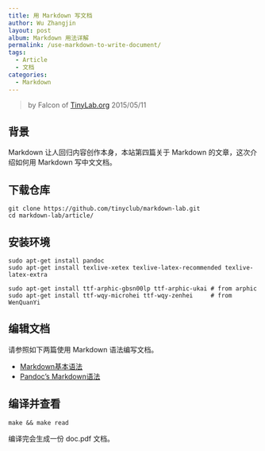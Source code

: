 ```yaml
---
title: 用 Markdown 写文档
author: Wu Zhangjin
layout: post
album: Markdown 用法详解
permalink: /use-markdown-to-write-document/
tags:
  - Article
  - 文档
categories:
  - Markdown
---
```


> by Falcon of [TinyLab.org][1]
> 2015/05/11


## 背景

Markdown 让人回归内容创作本身，本站第四篇关于 Markdown 的文章，这次介绍如何用 Markdown 写中文文档。

## 下载仓库

    git clone https://github.com/tinyclub/markdown-lab.git
    cd markdown-lab/article/


## 安装环境

    sudo apt-get install pandoc
    sudo apt-get install texlive-xetex texlive-latex-recommended texlive-latex-extra

    sudo apt-get install ttf-arphic-gbsn00lp ttf-arphic-ukai # from arphic
    sudo apt-get install ttf-wqy-microhei ttf-wqy-zenhei     # from WenQuanYi


## 编辑文档

请参照如下两篇使用 Markdown 语法编写文档。

  * [Markdown基本语法][2]
  * [Pandoc&#8217;s Markdown语法][3]

## 编译并查看

    make && make read


编译完会生成一份 doc.pdf 文档。





 [1]: https://tinylab.org
 [2]: https://www.markdownguide.org/basic-syntax
 [3]: http://pandoc.org/demo/example19/Pandoc_0027s-Markdown.html
